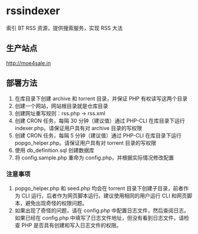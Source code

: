 # rssindexer
索引 BT RSS 资源，提供搜索服务，实现 RSS 大法

## 生产站点

http://moe4sale.in


## 部署方法

1. 在库目录下创建 archive 和 torrent 目录，并保证 PHP 有权读写这两个目录
1. 创建一个网站，网站根目录就是仓库目录
1. 创建网址重写规则：rss.php -> rss.xml
1. 创建 CRON 任务，每隔 30 分钟（建议值）通过 PHP-CLI 在库目录下运行 indexer.php。请保证用户具有对 archive 目录的写权限
1. 创建 CRON 任务，每隔 5 分钟（建议值）通过 PHP-CLI 在库目录下运行 popgo_helper.php。请保证用户具有对 torrent 目录的写权限
1. 使用 db_definition.sql 创建数据库
1. 将 config.sample.php 重命为 config.php，并根据实际情况修改配置

### 注意事项

1. popgo_helper.php 和 seed.php 均会在 torrent 目录下创建子目录，前者作为 CLI 运行，后者作为网页脚本运行。建议使用相同的用户运行 CLI 和网页脚本，避免出现奇怪的权限问题。
1. 如果出现了奇怪的问题，请在 config.php 中配置日志文件，然后查阅日志。如果已经在 config.php 中填写了日志文件地址，但没有看到日志文件，请检查 PHP 是否具有创建和写入日志文件的权限。
